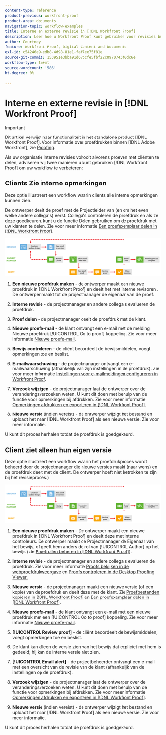 ```yaml
---
content-type: reference
product-previous: workfront-proof
product-area: documents
navigation-topic: workflow-examples
title: Interne en externe revisie in [!DNL Workfront Proof]
description: Leer hoe u Workfront Proof kunt gebruiken voor revisies buiten uw organisatie.
author: Courtney
feature: Workfront Proof, Digital Content and Documents
exl-id: c54246e9-edb8-4d98-81e1-faf7ee75f81e
source-git-commit: 153951e3bba91d67bcfe5fbf22c0970743f0dc6e
workflow-type: tm+mt
source-wordcount: '586'
ht-degree: 0%

---
```


# Interne en externe revisie in [!DNL Workfront Proof]

>[!IMPORTANT]
>
>Dit artikel verwijst naar functionaliteit in het standalone product [!DNL Workfront Proof]. Voor informatie over proefdrukken binnen [!DNL Adobe Workfront], zie [Proofing](../../../review-and-approve-work/proofing/proofing.md).

Als uw organisatie interne revisies voltooit alvorens proeven met cliënten te delen, adviseren wij twee manieren u kunt gebruiken [!DNL Workfront Proof] om uw workflow te verbeteren:

## Clients Zie interne opmerkingen

Deze optie illustreert een workflow waarin clients alle interne opmerkingen kunnen zien.

De ontwerper deelt de proef met de Projectleider van (en om het even welke andere collega&#39;s) eerst. Collega&#39;s controleren de proefdruk en als ze deze goedkeuren, kunt u de functie Delen gebruiken om de proefdruk met uw klanten te delen. Zie voor meer informatie [Een proefexemplaar delen in [!DNL Workfront Proof]](../../../workfront-proof/wp-work-proofsfiles/share-proofs-and-files/share-proof.md).

![internal_external_-_option_A.png](assets/internal_external_-_option_A.png)

1. **Een nieuwe proefdruk maken** - de ontwerper maakt een nieuwe proefdruk in [!DNL Workfront Proof] en deelt het met interne revisoren . De ontwerper maakt tot de projectmanager de eigenaar van de proef.
1. **Interne revisie** - de projectmanager en andere collega&#39;s evalueren de proefdruk.
1. **Proef delen** - de projectmanager deelt de proefdruk met de klant.
1. **Nieuwe proefe-mail** - de klant ontvangt een e-mail met de melding Nieuwe proefdruk [!UICONTROL Go to proof] koppeling. Zie voor meer informatie [Nieuwe proefe-mail](../../../workfront-proof/wp-emailsntfctns/proof-notifications-and-reminders/new-proof-email.md).

1. **Bewijs controleren** - de cliënt beoordeelt de bewijsmiddelen, voegt opmerkingen toe en beslist.
1. **E-mailwaarschuwing** - de projectmanager ontvangt een e-mailwaarschuwing (afhankelijk van zijn instellingen in de proefdruk). Zie voor meer informatie [Instellingen voor e-mailmeldingen configureren in Workfront Proof](../../../workfront-proof/wp-emailsntfctns/email-alerts/config-email-notification-settings-wp.md).

1. **Verzoek wijzigen** - de projectmanager laat de ontwerper over de veranderingsverzoeken weten. U kunt dit doen met behulp van de functie voor opmerkingen bij afdrukken. Zie voor meer informatie [Opmerkingen afdrukken en exporteren in [!DNL Workfront Proof]](../../../workfront-proof/wp-work-proofsfiles/organize-your-work/print-and-export-comments.md).

1. **Nieuwe versie** (indien vereist) - de ontwerper wijzigt het bestand en uploadt het naar [!DNL Workfront Proof] als een nieuwe versie. Zie voor meer informatie.

U kunt dit proces herhalen totdat de proefdruk is goedgekeurd.

## Client ziet alleen hun eigen versie

Deze optie illustreert een workflow waarin het proefdrukproces wordt beheerd door de projectmanager die nieuwe versies maakt (naar wens) en de proefdruk deelt met de client. De ontwerper hoeft niet betrokken te zijn bij het revisieproces.)

![internal_external_-_option_B.png](assets/internal_external_-_option_B.png)

1. **Een nieuwe proefdruk maken** - De ontwerper maakt een nieuwe proefdruk in [!DNL Workfront Proof] en deelt deze met interne controleurs. De ontwerper maakt de Projectmanager de Eigenaar van het bewijs, of geeft hem anders de rol van [!UICONTROL Author] op het bewijs (zie [Proefrollen beheren in [!DNL Workfront Proof]](../../../workfront-proof/wp-work-proofsfiles/share-proofs-and-files/manage-proof-roles.md)).

1. **Interne revisie** - de projectmanager en andere collega&#39;s evalueren de proefdruk. Zie voor meer informatie [Proofs bekijken in de webproefdrukweergave](https://support.workfront.com/hc/en-us/sections/115000275214-Reviewing-Proofs-in-the-Web-Proofing-Viewer) en [Proofs controleren in de Desktop Proofing Viewer.](https://support.workfront.com/hc/en-us/sections/360000686434-Reviewing-Proofs-in-the-Desktop-Proofing-Viewer)

1. **Nieuwe versie** - de projectmanager maakt een nieuwe versie (of een kopie) van de proefdruk en deelt deze met de klant. Zie [Proefbestanden kopiëren in [!DNL Workfront Proof]](../../../workfront-proof/wp-work-proofsfiles/create-proofs-and-files/copy-proofs.md) en [Een proefexemplaar delen in [!DNL Workfront Proof]](../../../workfront-proof/wp-work-proofsfiles/share-proofs-and-files/share-proof.md).

1. **Nieuwe proefe-mail** - de klant ontvangt een e-mail met een nieuwe proefdruk met een [!UICONTROL Go to proof] koppeling. Zie voor meer informatie [Nieuwe proefe-mail](../../../workfront-proof/wp-emailsntfctns/proof-notifications-and-reminders/new-proof-email.md).

1. **[!UICONTROL Review proof]** - de cliënt beoordeelt de bewijsmiddelen, voegt opmerkingen toe en beslist.
1. De klant kan alleen de versie zien van het bewijs dat expliciet met hem is gedeeld; hij kan de interne versie niet zien.
1. **[!UICONTROL Email alert]** - de projectbeheerder ontvangt een e-mail met een overzicht van de revisie van de klant (afhankelijk van de instellingen op de proefdruk).
1. **Verzoek wijzigen** - de projectmanager laat de ontwerper over de veranderingsverzoeken weten. U kunt dit doen met behulp van de functie voor opmerkingen bij afdrukken. Zie voor meer informatie [Opmerkingen afdrukken en exporteren in [!DNL Workfront Proof]](../../../workfront-proof/wp-work-proofsfiles/organize-your-work/print-and-export-comments.md).

1. **Nieuwe versie** (indien vereist) - de ontwerper wijzigt het bestand en uploadt het naar [!DNL Workfront Proof] als een nieuwe versie. Zie voor meer informatie.

U kunt dit proces herhalen totdat de proefdruk is goedgekeurd.

